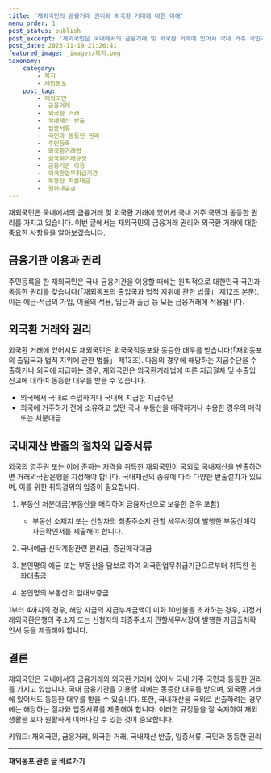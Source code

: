 ```yaml
---
title: '재외국민의 금융거래 권리와 외국환 거래에 대한 이해'
menu_order: 1
post_status: publish
post_excerpt: '재외국민은 국내에서의 금융거래 및 외국환 거래에 있어서 국내 거주 국민과 동등한 권리를 가지고 있습니다. 이번 글에서는 재외국민의 금융거래 권리와 외국환 거래에 대한 중요한 사항들을 알아보겠습니다.'
post_date: 2023-11-19 21:26:41
featured_image: _images/복지.png
taxonomy:
    category:
        - 복지
        - 재외동포
    post_tag:
        - 재외국민
        -  금융거래
        -  외국환 거래
        -  국내재산 반출
        -  입증서류
        -  국민과 동등한 권리
        -  주민등록
        -  외국환거래법
        -  외국환거래규정
        -  금융기관 이용
        -  외국환업무취급기관
        -  부동산 처분대금
        -  원화대출금
---
```



재외국민은 국내에서의 금융거래 및 외국환 거래에 있어서 국내 거주 국민과 동등한 권리를 가지고 있습니다. 이번 글에서는 재외국민의 금융거래 권리와 외국환 거래에 대한 중요한 사항들을 알아보겠습니다.

## 금융기관 이용과 권리

주민등록을 한 재외국민은 국내 금융기관을 이용할 때에는 원칙적으로 대한민국 국민과 동등한 권리를 갖습니다(「재외동포의 출입국과 법적 지위에 관한 법률」 제12조 본문). 이는 예금·적금의 가입, 이율의 적용, 입금과 출금 등 모든 금융거래에 적용됩니다.

## 외국환 거래와 권리

외국환 거래에 있어서도 재외국민은 외국국적동포와 동등한 대우를 받습니다(「재외동포의 출입국과 법적 지위에 관한 법률」 제13조). 다음의 경우에 해당하는 지급수단을 수출하거나 외국에 지급하는 경우, 재외국민은 외국환거래법에 따른 지급절차 및 수출입 신고에 대하여 동등한 대우를 받을 수 있습니다.

- 외국에서 국내로 수입하거나 국내에 지급한 지급수단
- 외국에 거주하기 전에 소유하고 있던 국내 부동산을 매각하거나 수용한 경우의 매각 또는 처분대금

## 국내재산 반출의 절차와 입증서류

외국의 영주권 또는 이에 준하는 자격을 취득한 재외국민이 국외로 국내재산을 반출하려면 거래외국환은행을 지정해야 합니다. 국내재산의 종류에 따라 다양한 반출절차가 있으며, 이를 위한 취득경위의 입증이 필요합니다.

1. 부동산 처분대금(부동산을 매각하여 금융자산으로 보유한 경우 포함)
   - 부동산 소재지 또는 신청자의 최종주소지 관할 세무서장이 발행한 부동산매각자금확인서를 제출해야 합니다.

2. 국내예금·신탁계정관련 원리금, 증권매각대금

3. 본인명의 예금 또는 부동산을 담보로 하여 외국환업무취급기관으로부터 취득한 원화대출금

4. 본인명의 부동산의 임대보증금

1부터 4까지의 경우, 해당 자금의 지급누계금액이 미화 10만불을 초과하는 경우, 지정거래외국환은행의 주소지 또는 신청자의 최종주소지 관할세무서장이 발행한 자금출처확인서 등을 제출해야 합니다.

## 결론

재외국민은 국내에서의 금융거래와 외국환 거래에 있어서 국내 거주 국민과 동등한 권리를 가지고 있습니다. 국내 금융기관을 이용할 때에는 동등한 대우를 받으며, 외국환 거래에 있어서도 동등한 대우를 받을 수 있습니다. 또한, 국내재산을 국외로 반출하려는 경우에는 해당하는 절차와 입증서류를 제출해야 합니다. 이러한 규정들을 잘 숙지하여 재외생활을 보다 원활하게 이어나갈 수 있는 것이 중요합니다.

키워드: 재외국민, 금융거래, 외국환 거래, 국내재산 반출, 입증서류, 국민과 동등한 권리
<!-- wp:separator -->
<hr class="wp-block-separator has-alpha-channel-opacity"/>
<!-- /wp:separator -->

<!-- wp:group {"backgroundColor":"base","layout":{"type":"constrained"}} -->
<div class="wp-block-group has-base-background-color has-background"><!-- wp:paragraph {"align":"center","fontSize":"medium"} -->
<p class="has-text-align-center has-large-font-size"><strong>재외동포 관련 글 바로가기</strong></p>
<!-- /wp:paragraph -->


<!-- wp:latest-posts
{"categories":[{"id":22672,"count":19,"description":"","link":"https://uknowlaw.com/category/%ec%9e%ac%ec%99%b8%eb%8f%99%ed%8f%ac/","name":"재외동포","slug":"재외동포","taxonomy":"category","parent":0,"meta":[],"_links":{"self":[{"href":"https://uknowlaw.com/wp-json/wp/v2/categories/22672"}],"collection":[{"href":"https://uknowlaw.com/wp-json/wp/v2/categories"}],"about":[{"href":"https://uknowlaw.com/wp-json/wp/v2/taxonomies/category"}],"wp:post_type":[{"href":"https://uknowlaw.com/wp-json/wp/v2/posts?categories=22672"}],"curies":[{"name":"wp","href":"https://api.w.org/{rel}","templated":true}]}}],"postsToShow":100,"excerptLength":28,"postLayout":"grid","columns":2,"featuredImageAlign":"left","featuredImageSizeSlug":"large","fontSize":"small"} /--></div>
<!-- /wp:group -->